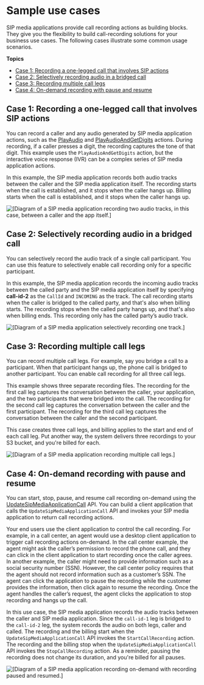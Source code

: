 # Sample use cases<a name="recording-use-cases"></a>

SIP media applications provide call recording actions as building blocks\. They give you the flexibility to build call\-recording solutions for your business use cases\. The following cases illustrate some common usage scenarios\.

**Topics**
+ [Case 1: Recording a one\-legged call that involves SIP actions](#recording-case-1)
+ [Case 2: Selectively recording audio in a bridged call](#recording-case-2)
+ [Case 3: Recording multiple call legs](#recording-case-3)
+ [Case 4: On\-demand recording with pause and resume](#on-demand-pause-resume)

## Case 1: Recording a one\-legged call that involves SIP actions<a name="recording-case-1"></a>

You can record a caller and any audio generated by SIP media application actions, such as the [PlayAudio](play-audio.md) and [PlayAudioAndGetDigits](play-audio-get-digits.md) actions\. During recording, if a caller presses a digit, the recording captures the tone of that digit\. This example uses the `PlayAudioAndGetDigits` action, but the interactive voice response \(IVR\) can be a complex series of SIP media application actions\.

In this example, the SIP media application records both audio tracks between the caller and the SIP media application itself\. The recording starts when the call is established, and it stops when the caller hangs up\. Billing starts when the call is established, and it stops when the caller hangs up\.

![\[Diagram of a SIP media application recording two audio tracks, in this case, between a caller and the app itself.\]](http://docs.aws.amazon.com/chime/latest/dg/images/sma-recording-case-1.png)

## Case 2: Selectively recording audio in a bridged call<a name="recording-case-2"></a>

You can selectively record the audio track of a single call participant\. You can use this feature to selectively enable call recording only for a specific participant\.

In this example, the SIP media application records the incoming audio tracks between the called party and the SIP media application itself by specifying **call\-id\-2** as the `CallId` and `INCOMING` as the track\. The call recording starts when the caller is bridged to the called party, and that's also when billing starts\. The recording stops when the called party hangs up, and that's also when billing ends\. This recording only has the called party’s audio track\. 

![\[Diagram of a SIP media application selectively recording one track.\]](http://docs.aws.amazon.com/chime/latest/dg/images/sma-recording-case-2.png)

## Case 3: Recording multiple call legs<a name="recording-case-3"></a>

You can record multiple call legs\. For example, say you bridge a call to a participant\. When that participant hangs up, the phone call is bridged to another participant\. You can enable call recording for all three call legs\. 

This example shows three separate recording files\. The recording for the first call leg captures the conversation between the caller, your application, and the two participants that were bridged into the call\. The recording for the second call leg captures the conversation between the caller and the first participant\. The recording for the third call leg captures the conversation between the caller and the second participant\. 

This case creates three call legs, and billing applies to the start and end of each call leg\. Put another way, the system delivers three recordings to your S3 bucket, and you're billed for each\. 

![\[Diagram of a SIP media application recording multiple call legs.\]](http://docs.aws.amazon.com/chime/latest/dg/images/sma-recording-case-3.png)

## Case 4: On\-demand recording with pause and resume<a name="on-demand-pause-resume"></a>

You can start, stop, pause, and resume call recording on\-demand using the [UpdateSipMediaApplicationCall](https://docs.aws.amazon.com/chime/latest/APIReference/API_UpdateSipMediaApplicationCall.html) API\. You can build a client application that calls the `UpdateSipMediaApplicationCall` API and invokes your SIP media application to return call recording actions\.

Your end users use the client application to control the call recording\. For example, in a call center, an agent would use a desktop client application to trigger call recording actions on\-demand\. In the call center example, the agent might ask the caller’s permission to record the phone call, and they can click in the client application to start recording once the caller agrees\. In another example, the caller might need to provide information such as a social security number \(SSN\)\. However, the call center policy requires that the agent should not record information such as a customer’s SSN\. The agent can click the application to pause the recording while the customer provides the information, then click again to resume the recording\. Once the agent handles the caller’s request, the agent clicks the application to stop recording and hangs up the call\.

In this use case, the SIP media application records the audio tracks between the caller and SIP media application\. Since the `call-id-1` leg is bridged to the `call-id-2` leg, the system records the audio on both legs, caller and called\. The recording and the billing start when the `UpdateSipMediaApplicationCall` API invokes the `StartCallRecording` action\. The recording and the billing stop when the `UpdateSipMediaApplicationCall` API invokes the `StopCallRecording` action\. As a reminder, pausing the recording does not change its duration, and you're billed for all pauses\. 

![\[Diagram of a SIP media application recording on-demand with recording paused and resumed.\]](http://docs.aws.amazon.com/chime/latest/dg/images/sma-recording-on-demand.png)